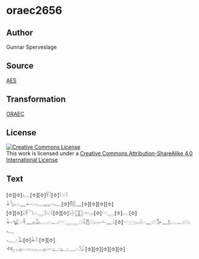 # oraec2656

## Author

Gunnar Sperveslage

## Source

[AES](https://github.com/simondschweitzer/aes)

## Transformation

[ORAEC](https://oraec.github.io/)

## License

<a rel="license" href="http://creativecommons.org/licenses/by-sa/4.0/"><img alt="Creative Commons License" style="border-width:0" src="https://i.creativecommons.org/l/by-sa/4.0/88x31.png" /></a><br />This work is licensed under a <a rel="license" href="http://creativecommons.org/licenses/by-sa/4.0/">Creative Commons Attribution-ShareAlike 4.0 International License</a>

## Text

[⯑][⯑]𓆑[⯑][⯑]𓋹𓍘[⯑]𓎛𓇳𓎛<br>
𓇓𓅭𓏏𓈖𓄡𓏏𓆑𓈘𓏏𓆑[⯑]𓄟𓋴𓈖[⯑][⯑][⯑][⯑]<br>
[⯑][⯑]𓏙𓋹𓆓𓏏𓇾𓎛𓇳𓎛[⯑][⯑]𓇋𓏶𓉳𓎱𓏥[⯑]𓎟𓇾[⯑]𓐛[⯑]<br>
𓇓𓏏𓆤𓏏𓋹𓈖𓐍𓅓𓐙𓏏𓂝𓎟𓇾𓇾𓇳𓄤𓆣𓇳𓏥𓌡𓈖𓏙[⯑]𓎟𓈍𓏥𓇋𓏏𓈖𓇳𓅜𓈖𓊢𓐛𓂝𓇳𓏤𓆑<br>
𓆑𓈎𓄿[⯑]𓇓𓌨[⯑][⯑]<br>
𓆈𓏥𓐍𓏏𓏛𓏥𓂋𓐍𓏛𓂞𓂞𓊃𓏏𓅮[⯑][⯑][⯑][⯑][⯑]<br>
